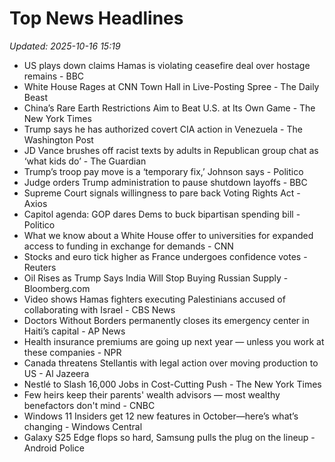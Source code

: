 # Top News Headlines

_Updated: 2025-10-16 15:19_

- US plays down claims Hamas is violating ceasefire deal over hostage remains - BBC
- White House Rages at CNN Town Hall in Live-Posting Spree - The Daily Beast
- China’s Rare Earth Restrictions Aim to Beat U.S. at Its Own Game - The New York Times
- Trump says he has authorized covert CIA action in Venezuela - The Washington Post
- JD Vance brushes off racist texts by adults in Republican group chat as ‘what kids do’ - The Guardian
- Trump’s troop pay move is a ‘temporary fix,’ Johnson says - Politico
- Judge orders Trump administration to pause shutdown layoffs - BBC
- Supreme Court signals willingness to pare back Voting Rights Act - Axios
- Capitol agenda: GOP dares Dems to buck bipartisan spending bill - Politico
- What we know about a White House offer to universities for expanded access to funding in exchange for demands - CNN
- Stocks and euro tick higher as France undergoes confidence votes - Reuters
- Oil Rises as Trump Says India Will Stop Buying Russian Supply - Bloomberg.com
- Video shows Hamas fighters executing Palestinians accused of collaborating with Israel - CBS News
- Doctors Without Borders permanently closes its emergency center in Haiti’s capital - AP News
- Health insurance premiums are going up next year — unless you work at these companies - NPR
- Canada threatens Stellantis with legal action over moving production to US - Al Jazeera
- Nestlé to Slash 16,000 Jobs in Cost-Cutting Push - The New York Times
- Few heirs keep their parents' wealth advisors — most wealthy benefactors don't mind - CNBC
- Windows 11 Insiders get 12 new features in October—here’s what’s changing - Windows Central
- Galaxy S25 Edge flops so hard, Samsung pulls the plug on the lineup - Android Police